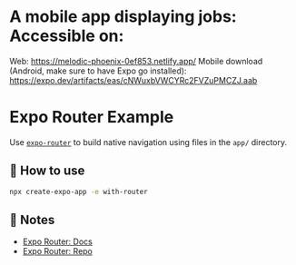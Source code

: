# A mobile app displaying jobs: Accessible on: 
Web: https://melodic-phoenix-0ef853.netlify.app/
Mobile download (Android, make sure to have Expo go installed): https://expo.dev/artifacts/eas/cNWuxbVWCYRc2FVZuPMCZJ.aab

# Expo Router Example
Use [`expo-router`](https://expo.github.io/router) to build native navigation using files in the `app/` directory.

## 🚀 How to use

```sh
npx create-expo-app -e with-router
```

## 📝 Notes

- [Expo Router: Docs](https://expo.github.io/router)
- [Expo Router: Repo](https://github.com/expo/router)
